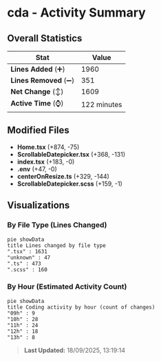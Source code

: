 # cda - Activity Summary 

## Overall Statistics

| Stat                   | Value                                                             |
| ---------------------- | ----------------------------------------------------------------- |
| **Lines Added** (➕)   | 1960                                          |
| **Lines Removed** (➖) | 351                                        |
| **Net Change** (↕)    | 1609                |
| **Active Time** (⌚)   | 122 minutes |


## Modified Files
- **Home.tsx** (+874, -75)
- **ScrollableDatepicker.tsx** (+368, -131)
- **index.tsx** (+183, -0)
- **.env** (+47, -0)
- **centerOnResize.ts** (+329, -144)
- **ScrollableDatepicker.scss** (+159, -1)

## Visualizations

### By File Type (Lines Changed)

```mermaid
pie showData
title Lines changed by file type
".tsx" : 1631
"unknown" : 47
".ts" : 473
".scss" : 160
```

### By Hour (Estimated Activity Count)

```mermaid
pie showData
title Coding activity by hour (count of changes)
"09h" : 9
"10h" : 28
"11h" : 24
"12h" : 18
"13h" : 8
```


> **Last Updated:** 18/09/2025, 13:19:14